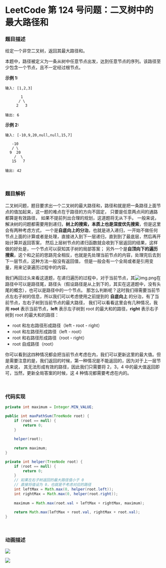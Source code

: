 # LeetCode 第 124 号问题：二叉树中的最大路径和


### 题目描述

给定一个非空二叉树，返回其最大路径和。

本题中，路径被定义为一条从树中任意节点出发，达到任意节点的序列。该路径至少包含一个节点，且不一定经过根节点。

**示例 1:**

```
输入: [1,2,3]

       1
      / \
     2   3

输出: 6
```

**示例 2:**

```
输入: [-10,9,20,null,null,15,7]

   -10
   / \
  9  20
    /  \
   15   7

输出: 42
```

<br>

### 题目解析

二叉树问题，题目要求出一个二叉树的最大路径和，路径和就是把一条路径上面节点的值加起来，这一题的难点在于路径的方向不固定，
只要是任意两点间的通路都算是有效路径， 如果不提前列出合理的规划，这道题将无从下手。
一般来说，解决树的问题都需要用到递归，**树上的搜索，本质上也是深度优先搜索**，但是这里会有两种考虑方式，
一个是**自底向上的分治**，也就是进入递归，一开始不做任何节点上面的计算或者是处理，直接进入到下一层递归，直到到了最底层，然后再开始计算并返回答案，
然后上层树节点的递归函数就会收到下层返回的结果，这样做的好处是，一个节点可以获知其子树的局部答案；
另外一个是**自顶向下的遍历搜索**，这个和之前的思路完全相反，也就是先处理当前节点的内容，处理完后去到下一层节点，这种方法一般没有返回值，
但是一般会有一个全局或者是引用变量，用来记录遍历过程中的内容。

我们再回过头来看这道题，在递归遍历的过程中，对于当前节点，其![img.png](img.png)在路径中可以是路径尾，路径头（假设路径是从上到下的，其实在这道题中，没有头尾的概念），也可以是路径中的一个节点。
那怎么判断呢？这时我们得需要当前节点左右子树的信息，所以我们可以考虑使用之前提到的 **自底向上** 的分治，有了当前节点，左右子树到当前节点的最大路径，
我们可以看看这里会有几种情况，我用 **root** 表示当前节点，**left** 表示左子树到 root 的最大和的路径，**right** 表示右子树到 root 的最大和的路径：
* root 和左右路径形成路径（left - root - right）
* root 和左路径形成路径（left - root）
* root 和右路径形成路径（root - right）
* root 自成路径（root）

你可以看到这四种情况都会把当前节点考虑在内，我们可以更新这里的最大值。但是需要注意的是，我们返回的时候，第一种情况是不能返回的，因为对于上一层节点来说，
其无法形成有效的路径，因此我们只需要将 2，3，4 中的最大值返回即可，当然，更新全局答案的时候，这 4 种情况都需要考虑在内的。

<br>

### 代码实现

```java
private int maximum = Integer.MIN_VALUE;

public int maxPathSum(TreeNode root) {
    if (root == null) {
        return 0;
    }
    
    helper(root);
    
    return maximum;
}

private int helper(TreeNode root) {
    if (root == null) {
        return 0;
    }
    // 如果左右子树返回的最大路径值小于 0
    // 直接将值设为 0，也就是不考虑对应的路径
    int leftMax = Math.max(0, helper(root.left));
    int rightMax = Math.max(0, helper(root.right));
    
    maximum = Math.max(root.val + leftMax + rightMax, maximum);
    
    return Math.max(leftMax + root.val, rightMax + root.val);
}
```

<br>

### 动画描述

![](../Animation/124.gif)

![](../../Pictures/qrcode.jpg)